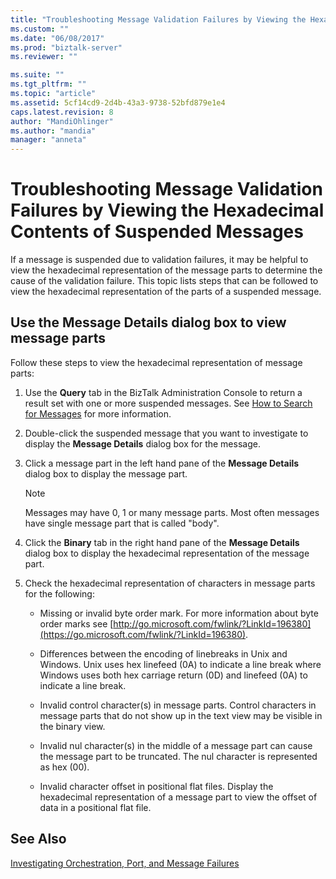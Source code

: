 ```yaml
---
title: "Troubleshooting Message Validation Failures by Viewing the Hexadecimal Contents of Suspended Messages | Microsoft Docs"
ms.custom: ""
ms.date: "06/08/2017"
ms.prod: "biztalk-server"
ms.reviewer: ""

ms.suite: ""
ms.tgt_pltfrm: ""
ms.topic: "article"
ms.assetid: 5cf14cd9-2d4b-43a3-9738-52bfd879e1e4
caps.latest.revision: 8
author: "MandiOhlinger"
ms.author: "mandia"
manager: "anneta"
---
```

# Troubleshooting Message Validation Failures by Viewing the Hexadecimal Contents of Suspended Messages
If a message is suspended due to validation failures, it may be helpful to view the hexadecimal representation of the message parts to determine the cause of the validation failure. This topic lists steps that can be followed to view the hexadecimal representation of the parts of a suspended message.

## Use the Message Details dialog box to view message parts
 Follow these steps to view the hexadecimal representation of message parts:

1.  Use the **Query** tab in the BizTalk Administration Console to return a result set with one or more suspended messages. See [How to Search for Messages](../core/how-to-search-for-messages.md) for more information.

2.  Double-click the suspended message that you want to investigate to display the **Message Details** dialog box for the message.

3.  Click a message part in the left hand pane of the **Message Details** dialog box to display the message part.

    > [!NOTE]
    >  Messages may have 0, 1 or many message parts. Most often messages have single message part that is called "body".

4.  Click the **Binary** tab in the right hand pane of the **Message Details** dialog box to display the hexadecimal representation of the message part.

5.  Check the hexadecimal representation of characters in message parts for the following:

    -   Missing or invalid byte order mark. For more information about byte order marks see [http://go.microsoft.com/fwlink/?LinkId=196380](https://go.microsoft.com/fwlink/?LinkId=196380).

    -   Differences between the encoding of linebreaks in Unix and Windows. Unix uses hex linefeed (0A) to indicate a line break where Windows uses both hex carriage return (0D) and linefeed (0A) to indicate a line break.

    -   Invalid control character(s) in message parts. Control characters in message parts that do not show up in the text view may be visible in the binary view.

    -   Invalid nul character(s) in the middle of a message part can cause the message part to be truncated. The nul character is represented as hex (00).

    -   Invalid character offset in positional flat files. Display the hexadecimal representation of a message part to view the offset of data in a positional flat file.

## See Also
 [Investigating Orchestration, Port, and Message Failures](../core/investigating-orchestration-port-and-message-failures.md)